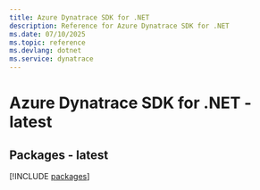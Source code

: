```yaml
---
title: Azure Dynatrace SDK for .NET
description: Reference for Azure Dynatrace SDK for .NET
ms.date: 07/10/2025
ms.topic: reference
ms.devlang: dotnet
ms.service: dynatrace
---
```

# Azure Dynatrace SDK for .NET - latest
## Packages - latest
[!INCLUDE [packages](dynatrace-index.md)]